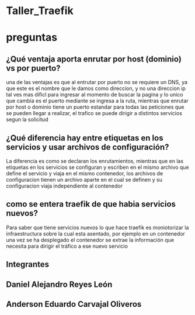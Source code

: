 # Taller_Traefik

# preguntas

## ¿Qué ventaja aporta enrutar por host (dominio) vs por puerto?
una de las ventajas es que al entrutar por puerto no se requiere un DNS, ya que este es el nombre que le damos como direccion, y no una direccion ip tal ves mas dificl para ingresar al momento de buscar la pagina y lo unico que cambia es el puerto mediante se ingresa a la ruta, mientras que enrutar por host o dominio tiene un puerto estandar para todas las peticiones que se pueden llegar a realizar, el trafico se puede dirigir a distintos servicios segun la solicitud 

## ¿Qué diferencia hay entre etiquetas en los servicios y usar archivos de configuración?
La diferencia es como se declaran los enrutamientos, mientras que en las etiquetas en los servicios se configuran y escriben en el mismo archivo que define el servicio y viaja en el mismo contenedor, los archivos de configuracion tienen un archivo aparte en el cual se definen y su configuracion viaja independiente al contenedor 

## como se entera traefik de que habia servicios nuevos?
Para saber que tiene servicios nuevos lo que hace traefik es moniotorizar la infraestructura sobre la cual esta asentado, por ejemplo en un contenedor una vez se ha desplegado el contenedor se extrae la información que necesita para dirigir el tráfico a ese nuevo servicio

## Integrantes
## Daniel Alejandro Reyes León
## Anderson Eduardo Carvajal Oliveros
